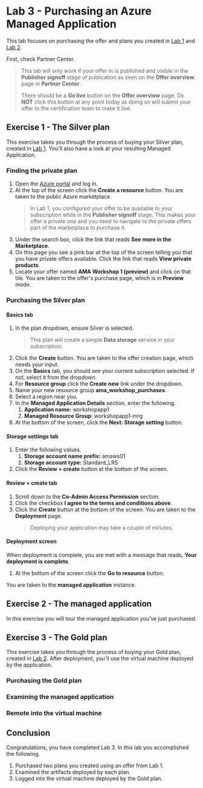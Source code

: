 # Lab 3 - Purchasing an Azure Managed Application

This lab focuses on purchasing the offer and plans you created in [Lab 1](../lab-1-partner-center/README.md) and [Lab 2](../lab-2-deployment-package/README.md).

First, check Partner Center.

> This lab will only work if your offer in is published and visible in the **Publisher signoff** stage of publication as seen on the **Offer overview**. page in **Partner Center**. 
> 
> There should be a **Go live** button on the **Offer overview** page. Do **NOT** click this button at any point today as doing so will submit your offer to the certification team to make it live.

## Exercise 1 - The Silver plan

This exercise takes you through the process of buying your Silver plan, created in [Lab 1](../lab-1-partner-center/README.md). You'll also have a look at your resulting Managed Application.

### Finding the private plan

1. Open the [Azure portal](https://portal.azure.com/) and log in.
2. At the top of the screen click the **Create a resource** button. You are taken to the public Azure marketplace.
    > In Lab 1, you configured your offer to be available to your subscription while in the **Publisher signoff** stage. This makes your offer a private one and you need to navigate to the private offers part of the marketplace to purchase it.
3. Under the search box, click the link that reads **See more in the Marketplace**.
4. On this page you see a pink bar at the top of the screen telling you that you have private offers available. Click the link that reads **View private products**.
5. Locate your offer named **AMA Workshop 1 (preview)** and click on that tile. You are taken to the offer's purchase page, which is in **Preview** mode.

### Purchasing the Silver plan

#### Basics tab

1. In the plan dropdown, ensure Silver is selected.
   > This plan will create a simple **Data storage** service in your subscription.
2. Click the **Create** button. You are taken to the offer creation page, which needs your input.
3. On the **Basics** tab, you should see your current subscription selected. If not, select it from the dropdown.
4. For **Resource group** click the **Create new** link under the dropdown.
5. Name your new resource group **ama_workshop_purchases**.
6. Select a region near you.
7. In the **Managed Application Details** section, enter the following.
   1. **Application name:** workshopapp1
   2. **Managed Resource Group**: workshopapp1-mrg
8. At the bottom of the screen, click the **Next: Storage setting** button.

#### Storage settings tab

1. Enter the following values.
   1. **Storage account name prefix:** amaws01
   2. **Storage account type:** Standard_LRS
2. Click the **Review + create** button at the bottom of the screen.

#### Review + create tab

1. Scroll down to the **Co-Admin Access Permission** section.
2. Click the checkbox **I agree to the terms and conditions above**.
3. Click the **Create** button at the bottom of the screen. You are taken to the **Deployment** page. 
   > Deploying your application may take a couple of minutes.

#### Deployment screen

When deployment is complete, you are met with a message that reads, **Your deployment is complete**.

1. At the bottom of the screen click the **Go to resource** button. 

You are taken to the **managed application** instance.

## Exercise 2 - The managed application

In this exercise you will tour the managed application you've just purchased.

 

## Exercise 3 - The Gold plan

This exercise takes you through the process of buying your Gold plan, created in [Lab 2](../lab-2-deployment-package/README.md). After deployment, you'll use the virtual machine deployed by the application.

### Purchasing the Gold plan

### Examining the managed application

### Remote into the virtual machine

## Conclusion

Congratulations, you have completed Lab 3. In this lab you accomplished the following.

1. Purchased two plans you created using an offer from Lab 1.
2. Examined the artifacts deployed by each plan.
3. Logged into the virtual machine deployed by the Gold plan.